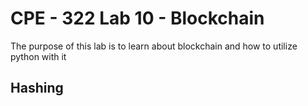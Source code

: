 # CPE - 322 Lab 10 - Blockchain
The purpose of this lab is to learn about blockchain and how to utilize python with it

## Hashing
